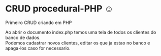 # CRUD procedural-PHP :relaxed:
Primeiro CRUD criando em PHP

Ao abrir o documento index.php temos uma tela de todos os clientes do banco de dados.   
Podemos cadastrar novos clientes, editar os que ja estao no banco e apaga-los caso for necessario.





